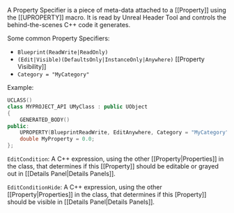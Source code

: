 A Property Specifier is a piece of meta-data attached to a [[Property]] using the [[UPROPERTY]] macro.
It is read by Unreal Header Tool and controls the behind-the-scenes C++ code it generates.

Some common Property Specifiers:
- `Blueprint(ReadWrite|ReadOnly)`
- `(Edit|Visible)(DefaultsOnly|InstanceOnly|Anywhere)` [[Property Visibility]]
- `Category = "MyCategory"`

Example:
```cpp
UCLASS()
class MYPROJECT_API UMyClass : public UObject
{
	GENERATED_BODY()
public:
	UPROPERTY(BlueprintReadWrite, EditAnywhere, Category = "MyCategory")
	double MyProperty = 0.0;
};
```

`EditCondition`: A C++ expression, using the other [[Property|Properties]] in the class, that determines if this [[Property]] should be editable or grayed out in [[Details Panel|Details Panels]].

`EditConditionHide`: A C++ expression, using the other [[Property|Properties]] in the class, that determines if this [Property]] should be visible in [[Details Panel|Details Panels]].
